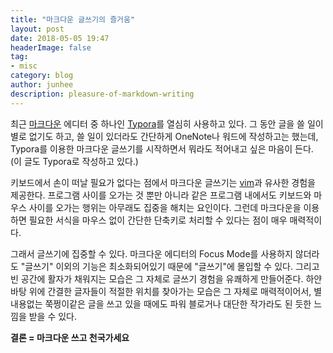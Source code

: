 ```yaml
---
title: "마크다운 글쓰기의 즐거움"
layout: post
date: 2018-05-05 19:47
headerImage: false
tag:
- misc
category: blog
author: junhee
description: pleasure-of-markdown-writing
---
```




최근 [마크다운](https://gist.github.com/ihoneymon/652be052a0727ad59601) 에디터 중 하나인 [Typora](www.typora.io)를 열심히 사용하고 있다. 그 동안 글을 쓸 일이 별로 없기도 하고, 쓸 일이 있더라도 간단하게 OneNote나 워드에 작성하고는 했는데, Typora를 이용한 마크다운 글쓰기를 시작하면서 뭐라도 적어내고 싶은 마음이 든다. (이 글도 Typora로 작성하고 있다.)

키보드에서 손이 떠날 필요가 없다는 점에서 마크다운 글쓰기는 [vim](www.vim.org)과 유사한 경험을 제공한다. 프로그램 사이를 오가는 것 뿐만 아니라 같은 프로그램 내에서도 키보드와 마우스 사이를 오가는 행위는 아무래도 집중을 해치는 요인이다. 그런데 마크다운을 이용하면 필요한 서식을 마우스 없이 간단한 단축키로 처리할 수 있다는 점이 매우 매력적이다.

그래서 글쓰기에 집중할 수 있다. 마크다운 에디터의 Focus Mode를 사용하지 않더라도 "글쓰기" 이외의 기능은 최소화되어있기 때문에 "글쓰기"에 몰입할 수 있다. 그리고 빈 공간에 활자가 채워지는 모습은 그 자체로 글쓰기 경험을 유쾌하게 만들어준다. 하얀 바탕 위에 간결한 글자들이 적절한 위치를  찾아가는 모습은 그 자체로 매력적이어서, 별 내용없는 쭉쩡이같은 글을 쓰고 있을 때에도 파워 블로거나 대단한 작가라도 된 듯한 느낌을 받을 수 있다.

**결론 = 마크다운 쓰고 천국가세요**